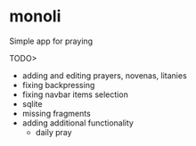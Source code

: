 # monoli

Simple app for praying

TODO>
- adding and editing prayers, novenas, litanies
- fixing backpressing
- fixing navbar items selection
- sqlite
- missing fragments
- adding additional functionality
  - daily pray
